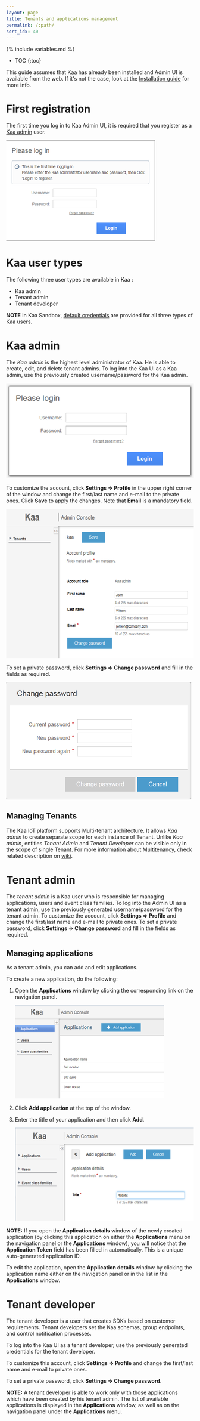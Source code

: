 ```yaml
---
layout: page
title: Tenants and applications management
permalink: /:path/
sort_idx: 40
---
```


{% include variables.md %}

* TOC
{:toc}


This guide assumes that Kaa has already been installed and Admin UI is available from the web. If it's not the case, look at the [Installation guide]({{root_url}}Administration-guide/System-installation/) for more info.

# First registration

The first time you log in to Kaa Admin UI, it is required that you register as a [Kaa admin](#kaa-admin) user.

<img src="attach/image2015-5-28%2017-7-0.png" width="400" height="270">

# Kaa user types

The following three user types are available in Kaa :

- Kaa admin
- Tenant admin
- Tenant developer

**NOTE**
In Kaa Sandbox, [default credentials]({{root_url}}Getting-started/#administration-ui) are provided for all three types of Kaa users.

# Kaa admin

The _Kaa admin_ is the highest level administrator of Kaa. He is able to create, edit, and delete tenant admins.
To log into the Kaa UI as a Kaa admin, use the previously created username/password for the Kaa admin.

![](attach/image2014-12-22%2016-22-58.png)

To customize the account, click **Settings => Profile** in the upper right corner of the window and change the first/last name and e-mail to the private ones. Click **Save** to apply the changes.
Note that **Email** is a mandatory field.

<img src="attach/image2014-11-12%2013-3-23.png" width="600" height="400">

To set a private password, click **Settings => Change password** and fill in the fields as required.

![](attach/image2014-11-10%2017-31-31.png)

## Managing Tenants

The Kaa IoT platform supports Multi-tenant architecture. It allows _Kaa admin_ to create separate scope for each instance of Tenant.
Unlike _Kaa admin_, entities _Tenant Admin_ and _Tenant Developer_ can be visible only in the scope of single Tenant.
For more information about Multitenancy, check related description on [wiki]( https://en.wikipedia.org/wiki/Multitenancy ).

# Tenant admin

The _tenant admin_ is a Kaa user who is responsible for managing applications, users and event class families.
To log into the Admin UI as a tenant admin, use the previously generated username/password for the tenant admin.
To customize the account, click **Settings => Profile** and change the first/last name and e-mail to private ones.
To set a private password, click **Settings => Change password** and fill in the fields as required.

## Managing applications

As a tenant admin, you can add and edit applications.

To create a new application, do the following:

1. Open the **Applications** window by clicking the corresponding link on the navigation panel.

    <img src="attach/image2015-3-4%2016-47-22.png" width="400" height="250">

2. Click **Add application** at the top of the window.
3. Enter the title of your application and then click **Add**.

    <img src="attach/image2015-3-4%2016-48-49.png" width="500" height="250">

**NOTE:** If you open the **Application details** window of the newly created application (by clicking this application on either the **Applications** menu on the navigation panel or the **Applications** window), you will notice that the **Application Token** field has been filled in automatically. This is a unique auto-generated application ID.

To edit the application, open the **Application details** window by clicking the application name either on the navigation panel or in the list in the **Applications** window.

# Tenant developer

The tenant developer is a user that creates SDKs based on customer requirements. Tenant developers set the Kaa schemas, group endpoints, and control notification processes.

To log into the Kaa UI as a tenant developer, use the previously generated credentials for the tenant developer.

To customize this account, click **Settings => Profile** and change the first/last name and e-mail to private ones.

To set a private password, click **Settings => Change password**.

**NOTE:** A tenant developer is able to work only with those applications which have been created by his tenant admin. The list of available applications is displayed in the **Applications** window, as well as on the navigation panel under the **Applications** menu.

